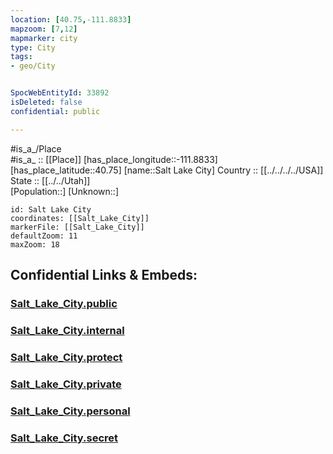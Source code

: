 ```yaml
---
location: [40.75,-111.8833] 
mapzoom: [7,12] 
mapmarker: city 
type: City
tags:
- geo/City


SpocWebEntityId: 33892
isDeleted: false
confidential: public

---
```

#is_a_/Place  
#is_a_ :: [[Place]] 
[has_place_longitude::-111.8833] 
[has_place_latitude::40.75] 
[name::Salt Lake City] 
Country :: [[../../../../USA]]  
State :: [[../../Utah]]  
[Population::] 
[Unknown::] 


```leaflet
id: Salt Lake City
coordinates: [[Salt_Lake_City]] 
markerFile: [[Salt_Lake_City]] 
defaultZoom: 11 
maxZoom: 18
```


## Confidential Links & Embeds: 

### [Salt_Lake_City.public](/_public/\Earth\Continent\America~North\USA\USA~Mountain\Utah\counties~Utah\Salt_Lake,County\cities~Salt_LakeSalt_Lake_City.public.md) 

### [Salt_Lake_City.internal](/_internal/\Earth\Continent\America~North\USA\USA~Mountain\Utah\counties~Utah\Salt_Lake,County\cities~Salt_LakeSalt_Lake_City.internal.md) 

### [Salt_Lake_City.protect](/_protect/\Earth\Continent\America~North\USA\USA~Mountain\Utah\counties~Utah\Salt_Lake,County\cities~Salt_LakeSalt_Lake_City.protect.md) 

### [Salt_Lake_City.private](/_private/\Earth\Continent\America~North\USA\USA~Mountain\Utah\counties~Utah\Salt_Lake,County\cities~Salt_LakeSalt_Lake_City.private.md) 

### [Salt_Lake_City.personal](/_personal/\Earth\Continent\America~North\USA\USA~Mountain\Utah\counties~Utah\Salt_Lake,County\cities~Salt_LakeSalt_Lake_City.personal.md) 

### [Salt_Lake_City.secret](/_secret/\Earth\Continent\America~North\USA\USA~Mountain\Utah\counties~Utah\Salt_Lake,County\cities~Salt_LakeSalt_Lake_City.secret.md)

